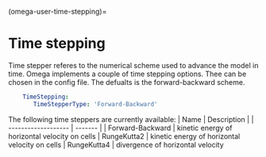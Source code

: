(omega-user-time-stepping)=

# Time stepping
Time stepper referes to the numerical scheme used to advance the model in time.
Omega implements a couple of time stepping options. Thee can be chosen in the
config file. The defualts is the forward-backward scheme.

```yaml
    TimeStepping:
       TimeStepperType: 'Forward-Backward'
```

The following time steppers are currently available:
| Name | Description |
| ------------------- | ------- |
| Forward-Backward | kinetic energy of horizontal velocity on cells
| RungeKutta2 | kinetic energy of horizontal velocity on cells
| RungeKutta4 | divergence of horizontal velocity
